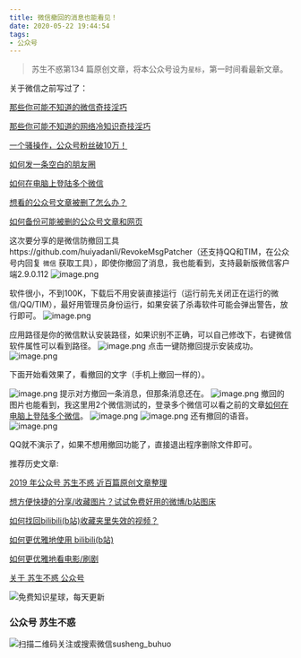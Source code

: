 ```yaml
---
title: 微信撤回的消息也能看见！
date: 2020-05-22 19:44:54
tags:
- 公众号
---
```

> 苏生不惑第134 篇原创文章，将本公众号设为`星标`，第一时间看最新文章。

关于微信之前写过了：

[那些你可能不知道的微信奇技淫巧](https://mp.weixin.qq.com/s/eGDO0Y8el_dsEyriCoAgog)

[那些你可能不知道的网络冷知识奇技淫巧](https://mp.weixin.qq.com/s/-p-RZLh8ovNiCYv6YQkbrw)

[一个骚操作，公众号粉丝破10万！](https://mp.weixin.qq.com/s/0AJUFviGMYOMirdn1KDonA)

[如何发一条空白的朋友圈](https://mp.weixin.qq.com/s/Xz1m-mqtCcBF_4hmGCpkUQ)

[如何在电脑上登陆多个微信](https://mp.weixin.qq.com/s/_3AeNahwbs8c3UJ0is1t4A)

[想看的公众号文章被删了怎么办？](https://mp.weixin.qq.com/s/l2bQJk1qjb6IzroODBpoOg)

[如何备份可能被删的公众号文章和网页](https://mp.weixin.qq.com/s/bIE23HBq_sqvLkV18_BlbQ)

这次要分享的是微信防撤回工具https://github.com/huiyadanli/RevokeMsgPatcher（还支持QQ和TIM，在公众号内回复 `微信` 获取工具），即使你撤回了消息，我也能看到，支持最新版微信客户端2.9.0.112 
![image.png](https://upload-images.jianshu.io/upload_images/23152173-8f482feb90b8a20a.png?imageMogr2/auto-orient/strip%7CimageView2/2/w/1240)

软件很小，不到100K，下载后不用安装直接运行（运行前先关闭正在运行的微信/QQ/TIM），最好用管理员身份运行，如果安装了杀毒软件可能会弹出警告，放行即可。
![image.png](https://upload-images.jianshu.io/upload_images/23152173-06982bd8a0c74fd8.png?imageMogr2/auto-orient/strip%7CimageView2/2/w/1240)

 
应用路径是你的微信默认安装路径，如果识别不正确，可以自己修改下，右键微信软件属性可以看到路径。
![image.png](https://upload-images.jianshu.io/upload_images/23152173-7eacdcf6c3081246.png?imageMogr2/auto-orient/strip%7CimageView2/2/w/1240)
点击一键防撤回提示安装成功。
![image.png](https://upload-images.jianshu.io/upload_images/23152173-5fb1927dd1649449.png?imageMogr2/auto-orient/strip%7CimageView2/2/w/1240)

下面开始看效果了，看撤回的文字（手机上撤回一样的）。

![image.png](https://upload-images.jianshu.io/upload_images/23152173-c40b867628af9d6c.png?imageMogr2/auto-orient/strip%7CimageView2/2/w/1240)
提示对方撤回一条消息，但那条消息还在。
![image.png](https://upload-images.jianshu.io/upload_images/23152173-3365f4429e9bdcb3.png?imageMogr2/auto-orient/strip%7CimageView2/2/w/1240)
撤回的图片也能看到，我这里用2个微信测试的，登录多个微信可以看之前的文章[如何在电脑上登陆多个微信](https://mp.weixin.qq.com/s/_3AeNahwbs8c3UJ0is1t4A)。
![image.png](https://upload-images.jianshu.io/upload_images/23152173-bc38cb3a109e5d70.png?imageMogr2/auto-orient/strip%7CimageView2/2/w/1240)
![image.png](https://upload-images.jianshu.io/upload_images/23152173-67603fd68392d91d.png?imageMogr2/auto-orient/strip%7CimageView2/2/w/1240)
还有撤回的语音。
![image.png](https://upload-images.jianshu.io/upload_images/23152173-9630c1feecb38bc1.png?imageMogr2/auto-orient/strip%7CimageView2/2/w/1240)

QQ就不演示了，如果不想用撤回功能了，直接退出程序删除文件即可。

推荐历史文章:

[2019 年公众号 苏生不惑 近百篇原创文章整理](https://mp.weixin.qq.com/s/Lm4l_aPCSXymUGcqO_Yf3g)

[想方便快捷的分享/收藏图片？试试免费好用的微博/b站图床](https://mp.weixin.qq.com/s/sGToO710n2h5avFk8aRQEw)

[如何找回bilibili(b站)收藏夹里失效的视频？](https://mp.weixin.qq.com/s/i53iORP49o_4eRGGQEthsg)

[如何更优雅地使用 bilibili(b站)](https://mp.weixin.qq.com/s/a_lxHOQVA9RR_dYyzr56Gw)

[如何更优雅地看电影/刷剧](https://mp.weixin.qq.com/s/ksElusubk3s7dKtAqI4HKg)

[关于 苏生不惑 公众号](https://mp.weixin.qq.com/s/nX0KtON_0ORGFAxw0m3g3g)

![免费知识星球，每天更新](https://upload-images.jianshu.io/upload_images/17817191-9d41aa25edcd25c4.png?imageMogr2/auto-orient/strip%7CimageView2/2/w/1240)

### 公众号 苏生不惑
 ![扫描二维码关注或搜索微信susheng_buhuo](https://upload-images.jianshu.io/upload_images/17817191-6e0079f95d4c0338.jpg?imageMogr2/auto-orient/strip%7CimageView2/2/w/1240)